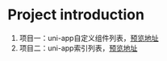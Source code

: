 # Project introduction

1. 项目一：uni-app自定义组件列表，[预览地址](https://skyblue-happy.github.io/uni-app-demo-build/uni-app%E8%87%AA%E5%AE%9A%E4%B9%89%E5%88%97%E8%A1%A8%E7%BB%84%E4%BB%B6/index.html#/)
2. 项目二：uni-app索引列表，[预览地址](http://skyblue-happy.github.io/uni-app-demo-build/uni-app%E7%B4%A2%E5%BC%95%E5%88%97%E8%A1%A8/index.html#/)